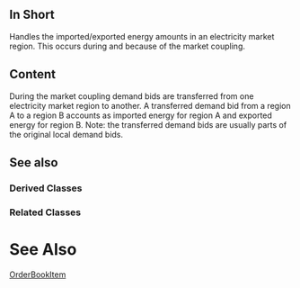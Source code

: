 ## In Short

Handles the imported/exported energy amounts in an electricity market region. This occurs during and because of the market coupling.

## Content

During the market coupling demand bids are transferred from one electricity market region to another.
A transferred demand bid from a region A to a region B accounts as imported energy for region A and exported energy for region B.
Note: the transferred demand bids are usually parts of the original local demand bids.

## See also

### Derived Classes

### Related Classes

# See Also

[OrderBookItem](../Modules/OrderBookItem.md)
